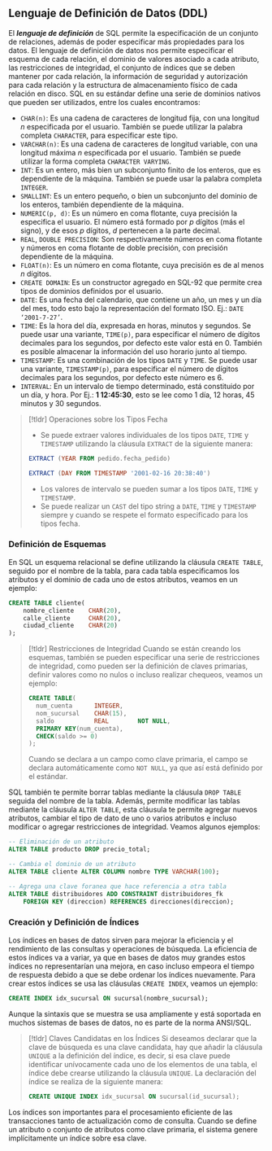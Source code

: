 ## Lenguaje de Definición de Datos (DDL)
El ***lenguaje de definición*** de SQL permite la especificación de un conjunto de relaciones, además de poder especificar más propiedades para los datos. El lenguaje de definición de datos nos permite especificar el esquema de cada relación, el dominio de valores asociado a cada atributo, las restricciones de integridad, el conjunto de índices que se deben mantener por cada relación, la información de seguridad y autorización para cada relación y la estructura de almacenamiento físico de cada relación en disco.
SQL en su estándar define una serie de dominios nativos que pueden ser utilizados, entre los cuales encontramos:
- `CHAR(n)`: Es una cadena de caracteres de longitud fija, con una longitud $n$ especificada por el usuario. También se puede utilizar la palabra completa `CHARACTER`, para especificar este tipo.
- `VARCHAR(n)`: Es una cadena de caracteres de longitud variable, con una longitud máxima $n$ especificada por el usuario. También se puede utilizar la forma completa `CHARACTER VARYING`.
- `INT`: Es un entero, más bien un subconjunto finito de los enteros, que es dependiente de la máquina. También se puede usar la palabra completa `INTEGER`.
- `SMALLINT`: Es un entero pequeño, o bien un subconjunto del dominio de los enteros, también dependiente de la máquina.
- `NUMERIC(p, d)`: Es un número en coma flotante, cuya precisión la especifica el usuario. El número está formado por $p$ dígitos (más el signo), y de esos $p$ dígitos, $d$ pertenecen a la parte decimal.
- `REAL`, `DOUBLE PRECISION`: Son respectivamente números en coma flotante y números en coma flotante de doble precisión, con precisión dependiente de la máquina.
- `FLOAT(n)`: Es un número en coma flotante, cuya precisión es de al menos $n$ dígitos.
- `CREATE DOMAIN`: Es un constructor agregado en SQL-92 que permite crea tipos de dominios definidos por el usuario.
- `DATE`: Es una fecha del calendario, que contiene un año, un mes y un día del mes, todo esto bajo la representación del formato ISO. Ej.: `DATE ‘2001-7-27’`.
- `TIME`: Es la hora del día, expresada en horas, minutos y segundos. Se puede usar una variante, `TIME(p)`, para especificar el número de dígitos decimales para los segundos, por defecto este valor está en 0. También es posible almacenar la información del uso horario junto al tiempo.
- `TIMESTAMP`: Es una combinación de los tipos `DATE` y `TIME`. Se puede usar una variante, `TIMESTAMP(p)`, para especificar el número de dígitos decimales para los segundos, por defecto este número es 6.
- `INTERVAL`: En un intervalo de tiempo determinado, está constituido por un día, y hora. Por Ej.: **1 12:45:30**, esto se lee como 1 día, 12 horas, 45 minutos y 30 segundos.

>[!tldr] Operaciones sobre los Tipos Fecha
>- Se puede extraer valores individuales de los tipos `DATE`, `TIME` y `TIMESTAMP` utilizando la cláusula `EXTRACT` de la siguiente manera:
>```sql
>EXTRACT (YEAR FROM pedido.fecha_pedido)
>
>EXTRACT (DAY FROM TIMESTAMP '2001-02-16 20:38:40')
>```
>- Los valores de intervalo se pueden sumar a los tipos `DATE`, `TIME` y `TIMESTAMP`.
>- Se puede realizar un `CAST` del tipo string a `DATE`, `TIME` y `TIMESTAMP` siempre y cuando se respete el formato especificado para los tipos fecha.
### Definición de Esquemas
En SQL un esquema relacional se define utilizando la cláusula `CREATE TABLE`, seguido por el nombre de la tabla, para cada tabla especificamos los atributos y el dominio de cada uno de estos atributos, veamos en un ejemplo:
```sql
CREATE TABLE cliente(
	nombre_cliente    CHAR(20),
	calle_cliente     CHAR(20),
	ciudad_cliente    CHAR(20)
);
```

>[!tldr] Restricciones de Integridad
>Cuando se están creando los esquemas, también se pueden especificar una serie de restricciones de integridad, como pueden ser la definición de claves primarias, definir valores como no nulos o incluso realizar chequeos, veamos un ejemplo:
>```sql
>CREATE TABLE(
>	num_cuenta      INTEGER,
>	nom_sucursal    CHAR(15),
>	saldo           REAL        NOT NULL,
>	PRIMARY KEY(num_cuenta),
>	CHECK(saldo >= 0)
>);
>```
>Cuando se declara a un campo como clave primaria, el campo se declara automáticamente como `NOT NULL`, ya que así está definido por el estándar.

SQL también te permite borrar tablas mediante la cláusula `DROP TABLE` seguida del nombre de la tabla. Además, permite modificar las tablas mediante la cláusula `ALTER TABLE`, esta cláusula te permite agregar nuevos atributos, cambiar el tipo de dato de uno o varios atributos e incluso modificar o agregar restricciones de integridad. Veamos algunos ejemplos:
```sql
-- Eliminación de un atributo
ALTER TABLE producto DROP precio_total;

-- Cambia el dominio de un atributo
ALTER TABLE cliente ALTER COLUMN nombre TYPE VARCHAR(100);

-- Agrega una clave foranea que hace referencia a otra tabla
ALTER TABLE distribuidores ADD CONSTRAINT distribuidores_fk
	FOREIGN KEY (direccion) REFERENCES direcciones(direccion);
```
### Creación y Definición de Índices
Los índices en bases de datos sirven para mejorar la eficiencia y el rendimiento de las consultas y operaciones de búsqueda. La eficiencia de estos índices va a variar, ya que en bases de datos muy grandes estos índices no representarían una mejora, en caso incluso empeora el tiempo de respuesta debido a que se debe ordenar los índices nuevamente. Para crear estos índices se usa las cláusulas `CREATE INDEX`, veamos un ejemplo:
```sql
CREATE INDEX idx_sucursal ON sucursal(nombre_sucursal);
```

Aunque la sintaxis que se muestra se usa ampliamente y está soportada en muchos sistemas de bases de datos, no es parte de la norma ANSI/SQL.
>[!tldr] Claves Candidatas en los Índices
>Si deseamos declarar que la clave de búsqueda es una clave candidata, hay que añadir la cláusula `UNIQUE` a la definición del índice, es decir, si esa clave puede identificar unívocamente cada uno de los elementos de una tabla, el índice debe crearse utilizando la cláusula `UNIQUE`. La declaración del índice se realiza de la siguiente manera:
>```sql
>CREATE UNIQUE INDEX idx_sucursal ON sucursal(id_sucursal);
>```

Los índices son importantes para el procesamiento eficiente de las transacciones tanto de actualización como de consulta. Cuando se define un atributo o conjunto de atributos como clave primaria, el sistema genere implícitamente un índice sobre esa clave.